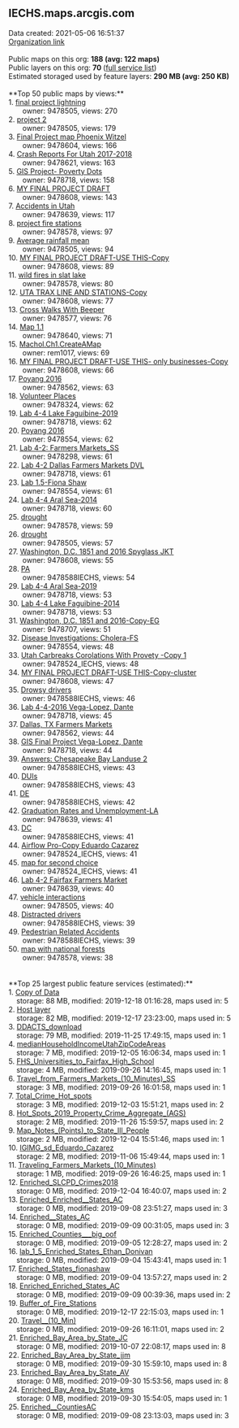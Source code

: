 <h2>IECHS.maps.arcgis.com</h2> Data created: 2021-05-06 16:51:37 <br /><a target='new' href='https://IECHS.maps.arcgis.com'>Organization link</a><br /><br />Public maps on this org: <b>188 (avg: 122 maps)</b><br />Public layers on this org: <b>70 </b>(<a target='new' href='https://services.arcgis.com/ZlIaBGv5YkWiAzra/ArcGIS/rest/services'>full service list</a>)<br />Estimated storaged used by feature layers: <b>290 MB (avg: 250 KB)</b><br /><br />**Top 50 public maps by views:**<br />  1. <a target='new' href='https://www.arcgis.com/home/item.html?id=4e6af8eb1f7744e69c2a3c00092b0d47'>final project lightning</a> <br />  &nbsp;&nbsp;&nbsp;&nbsp; &nbsp;&nbsp;owner: 9478505, views: 270<br />  2. <a target='new' href='https://www.arcgis.com/home/item.html?id=3aa19712bd4a405cb6405ec23221b234'>project 2</a> <br />  &nbsp;&nbsp;&nbsp;&nbsp; &nbsp;&nbsp;owner: 9478505, views: 179<br />  3. <a target='new' href='https://www.arcgis.com/home/item.html?id=315484ecd3944ecb9a7dc6b33d6ee2fb'>Final Project map Phoenix Witzel</a> <br />  &nbsp;&nbsp;&nbsp;&nbsp; &nbsp;&nbsp;owner: 9478604, views: 166<br />  4. <a target='new' href='https://www.arcgis.com/home/item.html?id=5e1ecd76126347559f5dd7b4eca9d16f'>Crash Reports For Utah 2017-2018</a> <br />  &nbsp;&nbsp;&nbsp;&nbsp; &nbsp;&nbsp;owner: 9478621, views: 163<br />  5. <a target='new' href='https://www.arcgis.com/home/item.html?id=31b3a4798b424badac5c2f8bf043d98b'>GIS Project- Poverty Dots</a> <br />  &nbsp;&nbsp;&nbsp;&nbsp; &nbsp;&nbsp;owner: 9478718, views: 158<br />  6. <a target='new' href='https://www.arcgis.com/home/item.html?id=d3705772a6f7431fa0286c3d61bfd047'>MY FINAL PROJECT DRAFT</a> <br />  &nbsp;&nbsp;&nbsp;&nbsp; &nbsp;&nbsp;owner: 9478608, views: 143<br />  7. <a target='new' href='https://www.arcgis.com/home/item.html?id=b45441a7974b46539769daadac35779e'>Accidents in Utah </a> <br />  &nbsp;&nbsp;&nbsp;&nbsp; &nbsp;&nbsp;owner: 9478639, views: 117<br />  8. <a target='new' href='https://www.arcgis.com/home/item.html?id=2cf789292d7445aba58f7cd75307ad7a'>project fire stations</a> <br />  &nbsp;&nbsp;&nbsp;&nbsp; &nbsp;&nbsp;owner: 9478578, views: 97<br />  9. <a target='new' href='https://www.arcgis.com/home/item.html?id=10fd3366187e47ce85d1a4fd5b3f8ccb'>Average rainfall mean</a> <br />  &nbsp;&nbsp;&nbsp;&nbsp; &nbsp;&nbsp;owner: 9478505, views: 94<br />  10. <a target='new' href='https://www.arcgis.com/home/item.html?id=db99e8a9b25c4ca285d8e178293001f7'>MY FINAL PROJECT DRAFT-USE THIS-Copy</a> <br />  &nbsp;&nbsp;&nbsp;&nbsp; &nbsp;&nbsp;owner: 9478608, views: 89<br />  11. <a target='new' href='https://www.arcgis.com/home/item.html?id=a60ad93f5b754afebe0910313202db73'>wild fires in slat lake</a> <br />  &nbsp;&nbsp;&nbsp;&nbsp; &nbsp;&nbsp;owner: 9478578, views: 80<br />  12. <a target='new' href='https://www.arcgis.com/home/item.html?id=a23827fc4da6406fa54d0f98e322eb69'>UTA TRAX LINE AND STATIONS-Copy</a> <br />  &nbsp;&nbsp;&nbsp;&nbsp; &nbsp;&nbsp;owner: 9478608, views: 77<br />  13. <a target='new' href='https://www.arcgis.com/home/item.html?id=eb02b0ef45dc4aeaa6b0df516a725e63'>Cross Walks With Beeper</a> <br />  &nbsp;&nbsp;&nbsp;&nbsp; &nbsp;&nbsp;owner: 9478577, views: 76<br />  14. <a target='new' href='https://www.arcgis.com/home/item.html?id=35dd24bb9d2b4af9b4a4fa23f37bf41a'>Map 1.1</a> <br />  &nbsp;&nbsp;&nbsp;&nbsp; &nbsp;&nbsp;owner: 9478640, views: 71<br />  15. <a target='new' href='https://www.arcgis.com/home/item.html?id=90936d3f55be497b99f7ce6fa468ebf1'>Machol.Ch1.CreateAMap</a> <br />  &nbsp;&nbsp;&nbsp;&nbsp; &nbsp;&nbsp;owner: rem1017, views: 69<br />  16. <a target='new' href='https://www.arcgis.com/home/item.html?id=ac9d5ea9b70544aa8d98f8d81f8d9a91'>MY FINAL PROJECT DRAFT-USE THIS- only businesses-Copy</a> <br />  &nbsp;&nbsp;&nbsp;&nbsp; &nbsp;&nbsp;owner: 9478608, views: 66<br />  17. <a target='new' href='https://www.arcgis.com/home/item.html?id=2cdc438eeea44a5d99b5b6e9da611a13'>Poyang 2016</a> <br />  &nbsp;&nbsp;&nbsp;&nbsp; &nbsp;&nbsp;owner: 9478562, views: 63<br />  18. <a target='new' href='https://www.arcgis.com/home/item.html?id=546358bde31b402288e62474e6616589'>Volunteer Places</a> <br />  &nbsp;&nbsp;&nbsp;&nbsp; &nbsp;&nbsp;owner: 9478324, views: 62<br />  19. <a target='new' href='https://www.arcgis.com/home/item.html?id=ded0d491f21246ebb00b77cae649eda0'>Lab 4-4 Lake Faguibine-2019</a> <br />  &nbsp;&nbsp;&nbsp;&nbsp; &nbsp;&nbsp;owner: 9478718, views: 62<br />  20. <a target='new' href='https://www.arcgis.com/home/item.html?id=8ed1ee2587c44d0ea48aec4ff948a4c8'>Poyang 2016</a> <br />  &nbsp;&nbsp;&nbsp;&nbsp; &nbsp;&nbsp;owner: 9478554, views: 62<br />  21. <a target='new' href='https://www.arcgis.com/home/item.html?id=ec85206d78bf499f9e3648ff1279c137'>Lab 4-2: Farmers Markets_SS</a> <br />  &nbsp;&nbsp;&nbsp;&nbsp; &nbsp;&nbsp;owner: 9478298, views: 61<br />  22. <a target='new' href='https://www.arcgis.com/home/item.html?id=7f67b166f00c455f900323308bf886e1'>Lab 4-2 Dallas Farmers Markets DVL</a> <br />  &nbsp;&nbsp;&nbsp;&nbsp; &nbsp;&nbsp;owner: 9478718, views: 61<br />  23. <a target='new' href='https://www.arcgis.com/home/item.html?id=7258ca6b2c3b4173a369bb6e9f8b5b20'>Lab 1.5-Fiona Shaw</a> <br />  &nbsp;&nbsp;&nbsp;&nbsp; &nbsp;&nbsp;owner: 9478554, views: 61<br />  24. <a target='new' href='https://www.arcgis.com/home/item.html?id=2335c1e0d3b840fe88bf3ddd439e99f1'>Lab 4-4 Aral Sea-2014</a> <br />  &nbsp;&nbsp;&nbsp;&nbsp; &nbsp;&nbsp;owner: 9478718, views: 60<br />  25. <a target='new' href='https://www.arcgis.com/home/item.html?id=bee38f397f624d1fa5cd1de86a5de107'>drought</a> <br />  &nbsp;&nbsp;&nbsp;&nbsp; &nbsp;&nbsp;owner: 9478578, views: 59<br />  26. <a target='new' href='https://www.arcgis.com/home/item.html?id=468bfff970194de7a9a55a28d7f20e6e'>drought</a> <br />  &nbsp;&nbsp;&nbsp;&nbsp; &nbsp;&nbsp;owner: 9478505, views: 57<br />  27. <a target='new' href='https://www.arcgis.com/home/item.html?id=31071d6724704bc297f2c97292616208'>Washington, D.C. 1851 and 2016 Spyglass JKT</a> <br />  &nbsp;&nbsp;&nbsp;&nbsp; &nbsp;&nbsp;owner: 9478608, views: 55<br />  28. <a target='new' href='https://www.arcgis.com/home/item.html?id=bd1f1a948b4e4aea857120a8871bc471'>PA</a> <br />  &nbsp;&nbsp;&nbsp;&nbsp; &nbsp;&nbsp;owner: 9478588IECHS, views: 54<br />  29. <a target='new' href='https://www.arcgis.com/home/item.html?id=5547f3244b754cfe9f759b5be58a6351'>Lab 4-4 Aral Sea-2019</a> <br />  &nbsp;&nbsp;&nbsp;&nbsp; &nbsp;&nbsp;owner: 9478718, views: 53<br />  30. <a target='new' href='https://www.arcgis.com/home/item.html?id=b470ce5723c8461993ed27059119ee2d'>Lab 4-4 Lake Faguibine-2014</a> <br />  &nbsp;&nbsp;&nbsp;&nbsp; &nbsp;&nbsp;owner: 9478718, views: 53<br />  31. <a target='new' href='https://www.arcgis.com/home/item.html?id=3fb5fb70e4bf4c71b4ea563b748a9e5c'>Washington, D.C. 1851 and 2016-Copy-EG</a> <br />  &nbsp;&nbsp;&nbsp;&nbsp; &nbsp;&nbsp;owner: 9478707, views: 51<br />  32. <a target='new' href='https://www.arcgis.com/home/item.html?id=c058acfc77a44dcfb3e96dbd684197b9'>Disease Investigations: Cholera-FS</a> <br />  &nbsp;&nbsp;&nbsp;&nbsp; &nbsp;&nbsp;owner: 9478554, views: 48<br />  33. <a target='new' href='https://www.arcgis.com/home/item.html?id=ab1bcaf0a38945289a495f07b6362bdb'>Utah Carbreaks Corolations With Provety  -Copy 1</a> <br />  &nbsp;&nbsp;&nbsp;&nbsp; &nbsp;&nbsp;owner: 9478524_IECHS, views: 48<br />  34. <a target='new' href='https://www.arcgis.com/home/item.html?id=6b6a72269afe470890c82f617e8762c7'>MY FINAL PROJECT DRAFT-USE THIS-Copy-cluster</a> <br />  &nbsp;&nbsp;&nbsp;&nbsp; &nbsp;&nbsp;owner: 9478608, views: 47<br />  35. <a target='new' href='https://www.arcgis.com/home/item.html?id=0d597c695149434780ef15605ed74288'>Drowsy drivers</a> <br />  &nbsp;&nbsp;&nbsp;&nbsp; &nbsp;&nbsp;owner: 9478588IECHS, views: 46<br />  36. <a target='new' href='https://www.arcgis.com/home/item.html?id=536c14d4bfd84feea8085890f5bf0de8'>Lab 4-4-2016 Vega-Lopez, Dante</a> <br />  &nbsp;&nbsp;&nbsp;&nbsp; &nbsp;&nbsp;owner: 9478718, views: 45<br />  37. <a target='new' href='https://www.arcgis.com/home/item.html?id=5a8129c570ea44b1834e0752e8331a62'>Dallas, TX Farmers Markets </a> <br />  &nbsp;&nbsp;&nbsp;&nbsp; &nbsp;&nbsp;owner: 9478562, views: 44<br />  38. <a target='new' href='https://www.arcgis.com/home/item.html?id=30da3407d622480a828c956674c6d6e6'>GIS Final Project Vega-Lopez, Dante</a> <br />  &nbsp;&nbsp;&nbsp;&nbsp; &nbsp;&nbsp;owner: 9478718, views: 44<br />  39. <a target='new' href='https://www.arcgis.com/home/item.html?id=e0492e76cbec4199b371f66688c592cb'>Answers: Chesapeake Bay Landuse 2</a> <br />  &nbsp;&nbsp;&nbsp;&nbsp; &nbsp;&nbsp;owner: 9478588IECHS, views: 43<br />  40. <a target='new' href='https://www.arcgis.com/home/item.html?id=301920d6e0354e198835b0f162b21c87'>DUIs</a> <br />  &nbsp;&nbsp;&nbsp;&nbsp; &nbsp;&nbsp;owner: 9478588IECHS, views: 43<br />  41. <a target='new' href='https://www.arcgis.com/home/item.html?id=2044be766830430399f6daecd612594c'>DE</a> <br />  &nbsp;&nbsp;&nbsp;&nbsp; &nbsp;&nbsp;owner: 9478588IECHS, views: 42<br />  42. <a target='new' href='https://www.arcgis.com/home/item.html?id=207aaeeafcfe48219e601be531d3ecc7'>Graduation Rates and Unemployment-LA</a> <br />  &nbsp;&nbsp;&nbsp;&nbsp; &nbsp;&nbsp;owner: 9478639, views: 41<br />  43. <a target='new' href='https://www.arcgis.com/home/item.html?id=bbfd4e7306d8492db396005b82a4434b'>DC</a> <br />  &nbsp;&nbsp;&nbsp;&nbsp; &nbsp;&nbsp;owner: 9478588IECHS, views: 41<br />  44. <a target='new' href='https://www.arcgis.com/home/item.html?id=6f281df60dd84bb2bbbb678f1e6ec5df'>Airflow Pro-Copy Eduardo Cazarez</a> <br />  &nbsp;&nbsp;&nbsp;&nbsp; &nbsp;&nbsp;owner: 9478524_IECHS, views: 41<br />  45. <a target='new' href='https://www.arcgis.com/home/item.html?id=c2594851fc884bbf9f17d1e684f2269d'>map for second choice</a> <br />  &nbsp;&nbsp;&nbsp;&nbsp; &nbsp;&nbsp;owner: 9478524_IECHS, views: 41<br />  46. <a target='new' href='https://www.arcgis.com/home/item.html?id=41f191b958ae4ec483f1010f0df269ce'>Lab 4-2 Fairfax Farmers Market</a> <br />  &nbsp;&nbsp;&nbsp;&nbsp; &nbsp;&nbsp;owner: 9478639, views: 40<br />  47. <a target='new' href='https://www.arcgis.com/home/item.html?id=db9891263d6d435b986d924a4f89dbbf'>vehicle interactions</a> <br />  &nbsp;&nbsp;&nbsp;&nbsp; &nbsp;&nbsp;owner: 9478505, views: 40<br />  48. <a target='new' href='https://www.arcgis.com/home/item.html?id=71ef3f5fce8a402888b1e91e86dc9054'>Distracted drivers</a> <br />  &nbsp;&nbsp;&nbsp;&nbsp; &nbsp;&nbsp;owner: 9478588IECHS, views: 39<br />  49. <a target='new' href='https://www.arcgis.com/home/item.html?id=9962ef00fd054e52b837eaf7c1fa4039'>Pedestrian Related Accidents</a> <br />  &nbsp;&nbsp;&nbsp;&nbsp; &nbsp;&nbsp;owner: 9478588IECHS, views: 39<br />  50. <a target='new' href='https://www.arcgis.com/home/item.html?id=f7a4717c80824939a22f173a451de929'>map with national forests</a> <br />  &nbsp;&nbsp;&nbsp;&nbsp; &nbsp;&nbsp;owner: 9478578, views: 38<br /><br /><br />**Top 25 largest public feature services (estimated):**<br /> 1. <a target='new' href='https://www.arcgis.com/home/item.html?id=26044dc263464a5e8806186f04130aef'>Copy of Data</a><br /> &nbsp;&nbsp;&nbsp;&nbsp;storage: 88 MB, modified: 2019-12-18 01:16:28, maps used in: 5<br /> 2. <a target='new' href='https://www.arcgis.com/home/item.html?id=ada605695b8649ed85e800b483b4cef8'>Host layer</a><br /> &nbsp;&nbsp;&nbsp;&nbsp;storage: 82 MB, modified: 2019-12-17 23:23:00, maps used in: 5<br /> 3. <a target='new' href='https://www.arcgis.com/home/item.html?id=867f234f6cf64b71b2d3e3ba2be65251'>DDACTS_download</a><br /> &nbsp;&nbsp;&nbsp;&nbsp;storage: 79 MB, modified: 2019-11-25 17:49:15, maps used in: 1<br /> 4. <a target='new' href='https://www.arcgis.com/home/item.html?id=aa6941130fc942c3adcae49ce79a18dc'>medianHouseholdIncomeUtahZipCodeAreas</a><br /> &nbsp;&nbsp;&nbsp;&nbsp;storage: 7 MB, modified: 2019-12-05 16:06:34, maps used in: 1<br /> 5. <a target='new' href='https://www.arcgis.com/home/item.html?id=65226edc69414f15850cfa014f42cb58'>FHS_Universities_to_Fairfax_High_School</a><br /> &nbsp;&nbsp;&nbsp;&nbsp;storage: 4 MB, modified: 2019-09-26 14:16:45, maps used in: 1<br /> 6. <a target='new' href='https://www.arcgis.com/home/item.html?id=32baa7d520d4448a87048fa65613e1ba'>Travel_from_Farmers_Markets_(10_Minutes)_SS</a><br /> &nbsp;&nbsp;&nbsp;&nbsp;storage: 3 MB, modified: 2019-09-26 16:01:58, maps used in: 1<br /> 7. <a target='new' href='https://www.arcgis.com/home/item.html?id=32e8f29d6d8f471ab57061938834756f'>Total_Crime_Hot_spots</a><br /> &nbsp;&nbsp;&nbsp;&nbsp;storage: 3 MB, modified: 2019-12-03 15:51:21, maps used in: 2<br /> 8. <a target='new' href='https://www.arcgis.com/home/item.html?id=4e6b1e89d17849ed84d648e4d75ee2aa'>Hot_Spots_2019_Property_Crime_Aggregate_(AGS)</a><br /> &nbsp;&nbsp;&nbsp;&nbsp;storage: 2 MB, modified: 2019-11-26 15:59:57, maps used in: 2<br /> 9. <a target='new' href='https://www.arcgis.com/home/item.html?id=54a836bdd8c544979d087f96405ddf92'>Map_Notes_(Points)_to_State_Ill_People</a><br /> &nbsp;&nbsp;&nbsp;&nbsp;storage: 2 MB, modified: 2019-12-04 15:51:46, maps used in: 1<br /> 10. <a target='new' href='https://www.arcgis.com/home/item.html?id=3f344afe51dc4ea68de50ac6d154bb39'>IGIMG_sd_Eduardo_Cazarez</a><br /> &nbsp;&nbsp;&nbsp;&nbsp;storage: 2 MB, modified: 2019-11-06 15:49:44, maps used in: 1<br /> 11. <a target='new' href='https://www.arcgis.com/home/item.html?id=0f7015a6ad894dd0ba46255bbb1b7a5a'>Traveling_Farmers_Markets_(10_Minutes)</a><br /> &nbsp;&nbsp;&nbsp;&nbsp;storage: 1 MB, modified: 2019-09-26 16:46:25, maps used in: 1<br /> 12. <a target='new' href='https://www.arcgis.com/home/item.html?id=a30798b8e6cb4d25b02137391d287ad0'>Enriched_SLCPD_Crimes2018</a><br /> &nbsp;&nbsp;&nbsp;&nbsp;storage: 0 MB, modified: 2019-12-04 16:40:07, maps used in: 2<br /> 13. <a target='new' href='https://www.arcgis.com/home/item.html?id=f43fe47ed1df4739ad742e260fd4a996'>Enriched_Enriched__States_AC</a><br /> &nbsp;&nbsp;&nbsp;&nbsp;storage: 0 MB, modified: 2019-09-08 23:51:27, maps used in: 3<br /> 14. <a target='new' href='https://www.arcgis.com/home/item.html?id=b8f6dd1e17ed42508192cc3f8ef5174d'>Enriched__States_AC</a><br /> &nbsp;&nbsp;&nbsp;&nbsp;storage: 0 MB, modified: 2019-09-09 00:31:05, maps used in: 3<br /> 15. <a target='new' href='https://www.arcgis.com/home/item.html?id=7031914ecd6842598a6b052f38e43ff7'>Enriched_Counties___big_oof</a><br /> &nbsp;&nbsp;&nbsp;&nbsp;storage: 0 MB, modified: 2019-09-05 12:28:27, maps used in: 2<br /> 16. <a target='new' href='https://www.arcgis.com/home/item.html?id=59eda48235cb42e79d5e0aa50492a825'>lab_1_5_Enriched_States_Ethan_Donivan</a><br /> &nbsp;&nbsp;&nbsp;&nbsp;storage: 0 MB, modified: 2019-09-04 15:43:41, maps used in: 1<br /> 17. <a target='new' href='https://www.arcgis.com/home/item.html?id=938386bb6d3548478bebae6ebc74ddbb'>Enriched_States_fionashaw</a><br /> &nbsp;&nbsp;&nbsp;&nbsp;storage: 0 MB, modified: 2019-09-04 13:57:27, maps used in: 2<br /> 18. <a target='new' href='https://www.arcgis.com/home/item.html?id=f854c07b85c842a69d7cd4c8741cf795'>Enriched_Enriched_States_AC</a><br /> &nbsp;&nbsp;&nbsp;&nbsp;storage: 0 MB, modified: 2019-09-09 00:39:36, maps used in: 2<br /> 19. <a target='new' href='https://www.arcgis.com/home/item.html?id=367ce18b1bb44a7e86ead893b3f63c8e'>Buffer_of_Fire_Stations</a><br /> &nbsp;&nbsp;&nbsp;&nbsp;storage: 0 MB, modified: 2019-12-17 22:15:03, maps used in: 1<br /> 20. <a target='new' href='https://www.arcgis.com/home/item.html?id=dcb5d44fef6542b3a84885db9b517dc7'>Travel__(10_Min)</a><br /> &nbsp;&nbsp;&nbsp;&nbsp;storage: 0 MB, modified: 2019-09-26 16:11:01, maps used in: 2<br /> 21. <a target='new' href='https://www.arcgis.com/home/item.html?id=60caa4d373ef4ca6b2ba08d50785a02a'>Enriched_Bay_Area_by_State_JC</a><br /> &nbsp;&nbsp;&nbsp;&nbsp;storage: 0 MB, modified: 2019-10-07 22:08:17, maps used in: 8<br /> 22. <a target='new' href='https://www.arcgis.com/home/item.html?id=eb9c52f8a88f49f4a29516b07fc27f17'>Enriched_Bay_Area_by_State_jjm</a><br /> &nbsp;&nbsp;&nbsp;&nbsp;storage: 0 MB, modified: 2019-09-30 15:59:10, maps used in: 8<br /> 23. <a target='new' href='https://www.arcgis.com/home/item.html?id=298e633f1d9446f9af54596d6f67e4f0'>Enriched_Bay_Area_by_State_AV</a><br /> &nbsp;&nbsp;&nbsp;&nbsp;storage: 0 MB, modified: 2019-09-30 15:53:56, maps used in: 8<br /> 24. <a target='new' href='https://www.arcgis.com/home/item.html?id=a6239363f2194720baedea56c90d1248'>Enriched_Bay_Area_by_State_kms</a><br /> &nbsp;&nbsp;&nbsp;&nbsp;storage: 0 MB, modified: 2019-09-30 15:54:05, maps used in: 1<br /> 25. <a target='new' href='https://www.arcgis.com/home/item.html?id=d822e7994cc5443aba93643a4942f6e8'>Enriched__CountiesAC</a><br /> &nbsp;&nbsp;&nbsp;&nbsp;storage: 0 MB, modified: 2019-09-08 23:13:03, maps used in: 3<br />